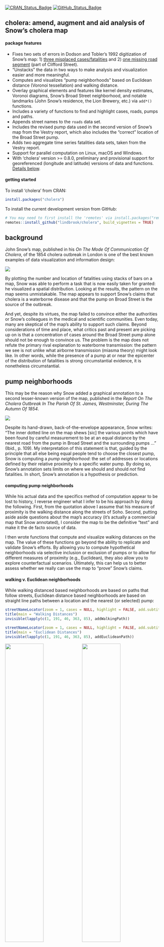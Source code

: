 
<!-- README.md is generated from README.Rmd. Please edit that file -->
[![CRAN\_Status\_Badge](http://www.r-pkg.org/badges/version/cholera)](https://cran.r-project.org/package=cholera)
[![GitHub\_Status\_Badge](https://img.shields.io/badge/GitHub-0.8.0.9179-red.svg)](https://github.com/lindbrook/cholera/blob/master/NEWS.md)
## cholera: amend, augment and aid analysis of Snow’s cholera map

#### package features

- Fixes two sets of errors in Dodson and Tobler’s 1992 digitization of
  Snow’s map: 1) [three misplaced
  cases/fatalities](https://github.com/lindbrook/cholera/blob/master/docs/notes/duplicate.missing.cases.notes.md)
  and 2) [one missing road
  segment](https://github.com/lindbrook/cholera/blob/master/docs/notes/clifford.md)
  (part of Clifford Street).
- “Unstacks” the data in two ways to make analysis and visualization
  easier and more meaningful.
- Computes and visualizes “pump neighborhoods” based on Euclidean
  distance (Voronoi tessellation) and walking distance.
- Overlay graphical elements and features like kernel density estimates,
  Voronoi diagrams, Snow’s Broad Street neighborhood, and notable
  landmarks (John Snow’s residence, the Lion Brewery, etc.) via `add*()`
  functions.
- Includes a variety of functions to find and highlight cases, roads,
  pumps and paths.
- Appends street names to the `roads` data set.
- Includes the revised pump data used in the second version of Snow’s
  map from the Vestry report, which also includes the “correct” location
  of the Broad Street pump.
- Adds two aggregate time series fatalities data sets, taken from the
  Vestry report.
- Support for parallel computation on Linux, macOS and Windows.
- With ‘cholera’ version \>= 0.8.0, preliminary and provisional support
  for georeferenced (longitude and latitude) versions of data and
  functions. [Details below](#longitude-and-latitude).

#### getting started

To install ‘cholera’ from CRAN:

``` r
install.packages("cholera")
```

To install the current development version from GitHub:

``` r
# You may need to first install the 'remotes' via install.packages("remotes").
remotes::install_github("lindbrook/cholera", build_vignettes = TRUE)
```

## background

John Snow’s map, published in his *On The Mode Of Communication Of
Cholera*, of the 1854 cholera outbreak in London is one of the best
known examples of data visualization and information design:

![](vignettes/msu-snows-mapB.jpg)

By plotting the number and location of fatalities using stacks of bars
on a map, Snow was able to perform a task that is now easily taken for
granted: he visualized a spatial distribution. Looking at the results,
the pattern on the map seems unmistakable. The map appears to support
Snow’s claims that cholera is a waterborne disease and that the pump on
Broad Street is the source of the outbreak.

And yet, despite its virtues, the map failed to convince either the
authorities or Snow’s colleagues in the medical and scientific
communities. Even today, many are skeptical of the map’s ability to
support such claims. Beyond considerations of time and place, what
critics past and present are picking up on is that a concentration of
cases around the Broad Street pump alone should not be enough to
convince us. The problem is the map does not refute the primary rival
explanation to waterborne transmission: the pattern we see is not unlike
what airborne transmission (miasma theory) might look like. In other
words, while the presence of a pump at or near the epicenter of the
distribution of fatalities is strong circumstantial evidence, it is
nonetheless circumstantial.

## pump neighborhoods

This may be the reason why Snow added a graphical annotation to a second
lesser-known version of the map, published in the *Report On The Cholera
Outbreak In The Parish Of St. James, Westminster, During The Autumn Of
1854*.

![](vignettes/fig12-6.png)

Despite its hand-drawn, back-of-the-envelope appearance, Snow writes:
“The inner dotted line on the map shews \[sic\] the various points which
have been found by careful measurement to be at an equal distance by the
nearest road from the pump in Broad Street and the surrounding pumps …”
(Ibid., p. 109). My interpretation of this statement is that, guided by
the principle that all else being equal people tend to choose the
closest pump, Snow is computing a *pump neighborhood*: the set of
addresses or locations defined by their relative proximity to a specific
water pump. By doing so, Snow’s annotation sets limits on where we
should and should *not* find fatalities. In short, Snow’s annotation is
a hypothesis or prediction.

#### computing pump neighborhoods

While his actual data and the specifics method of computation appear to
be lost to history, I reverse engineer what I infer to be his approach
by doing the following. First, from the quotation above I assume that
his measure of proximity is the walking distance along the streets of
Soho. Second, putting aside aside questions about the map’s accuracy
(it’s actually a commercial map that Snow annotated), I consider the map
to be the definitive “text” and make it the de facto source of data.

I then wrote functions that compute and visualize walking distances on
the map. The value of these functions go beyond the ability to replicate
and validate Snow’s efforts. By allowing you to compute hypothetical
neighborhoods via selective inclusion or exclusion of pumps or to allow
for different measures of proximity (e.g., Euclidean), they also allow
you to explore counterfactual scenarios. Ultimately, this can help us to
better assess whether we really can use the map to “prove” Snow’s
claims.

#### walking v. Euclidean neighborhoods

While walking distanced based neighborhoods are based on paths that
follow streets, Euclidean distance based neighborhoods are based on
straight line paths between a location and the nearest (or selected)
pump:

``` r
streetNameLocator(zoom = 1, cases = NULL, highlight = FALSE, add.subtitle = FALSE, add.title = FALSE)
title(main = "Walking Distances")
invisible(lapply(c(1, 191, 46, 363, 85), addWalkingPath))

streetNameLocator(zoom = 1, cases = NULL, highlight = FALSE, add.subtitle = FALSE, add.title = FALSE)
title(main = "Euclidean Distances")
invisible(lapply(c(1, 191, 46, 363, 85), addEuclideanPath))
```

<img src="man/figures/README-unnamed-chunk-4-1.png" width="50%" /><img src="man/figures/README-unnamed-chunk-4-2.png" width="50%" />

To build a neighborhood, we apply this algorithm to each location or
“address” with at least one observed fatality. This builds the
“observed” neighborhood:

``` r
plot(neighborhoodWalking())
plot(neighborhoodEuclidean())
```

<img src="man/figures/README-unnamed-chunk-5-1.png" width="50%" /><img src="man/figures/README-unnamed-chunk-5-2.png" width="50%" />

Ultimately, for testing purposes we want the “expected” neighborhoods.
For walking neighborhoods, I use the same approach but use simulated
data. Using `sp::spsample()` and `sp::Polygon()`, I place 20,000
regularly spaced points, which lie approximately 6 meters apart,
`unitMeter(dist(regular.cases[1:2, ]))`, across the face of the map and
then compute the shortest path to the nearest pump.

``` r
plot(neighborhoodWalking(case.set = "expected"), "area.polygons")
```

<img src="man/figures/README-unnamed-chunk-6-1.png" width="50%" />

For Euclidean distance based neighborhoods, we can use the same
simulated data and compute the as-the-crow-flies distance to the nearest
pump. Or, we can leverage a more computationally efficient approach,
Voronoi tessellation, which will produce the same neighborhoods.

``` r
plot(neighborhoodEuclidean(case.set = "expected"))
plot(neighborhoodVoronoi())
```

<img src="man/figures/README-unnamed-chunk-7-1.png" width="50%" /><img src="man/figures/README-unnamed-chunk-7-2.png" width="50%" />

#### exploring walking neighborhoods

To explore “observed” walking neighborhoods, use `neighborhoodWalking()`
with the `pump.select` argument:

``` r
plot(neighborhoodWalking(pump.select = 6:7))
plot(neighborhoodWalking(pump.select = -7))
```

<img src="man/figures/README-unnamed-chunk-8-1.png" width="50%" /><img src="man/figures/README-unnamed-chunk-8-2.png" width="50%" />

To explore “expected” walking neighborhoods, add the case.set =
“expected” argument:

``` r
plot(neighborhoodWalking(pump.select = 6:7, case.set = "expected"), type = "area.polygons")
plot(neighborhoodWalking(pump.select = -7, case.set = "expected"), type = "area.polygons")
```

<img src="man/figures/README-unnamed-chunk-9-1.png" width="50%" /><img src="man/figures/README-unnamed-chunk-9-2.png" width="50%" />

#### exploring Euclidean neighborhoods

To explore “observed” Euclidean neighborhoods, use
`neighborhoodEuclidean()` with the `pump.select` argument:

``` r
plot(neighborhoodEuclidean(pump.select = 6:7))
plot(neighborhoodEuclidean(pump.select = -7))
```

<img src="man/figures/README-unnamed-chunk-10-1.png" width="50%" /><img src="man/figures/README-unnamed-chunk-10-2.png" width="50%" />

To explore “expected” Euclidean neighborhoods, use
`neighborhoodVoronoi()` with the `pump.select` argument:

``` r
plot(neighborhoodVoronoi(pump.select = 6:7))
plot(neighborhoodVoronoi(pump.select = -7))
```

<img src="man/figures/README-unnamed-chunk-11-1.png" width="50%" /><img src="man/figures/README-unnamed-chunk-11-2.png" width="50%" />

#### parallelization

Parallelization is implemented using the ‘parallel’ package, which is
part of the base R distribution. Where applicable, parallelization is
enabled by default via `multi.core = TRUE` (you can also set or limit
the number of cores by passing an integer or by setting
`multi.core = FALSE`. Note that although some precautions are taken in
the R application, the developers of the ‘parallel’ package strongly
discourage against using parallelization within a GUI or embedded
environment. See `vignette("Parallelization")` for details. That said,
I’ve had few, if any, problems with using the package in parallel on
macOS with either the [R application](https://www.r-project.org/) or the
[RStudio IDE](https://posit.co/products/open-source/rstudio/).

#### longitude and latitude

[‘cholera’](https://cran.r-project.org/package=cholera) now has
preliminary, limited support for georeferenced (longitude and latitude)
versions of some data and functions. This support goes beyond a proof of
concept but is currently less than a complete re-implementation of the
package’s native (non-georeferenced) functionality. The georeferencing
was done manually using [QGIS](https://qgis.org/en/site/); specifically
its Georeferencer tool and its interface to
[OpenStreetMap](https://www.openstreetmap.org). The target coordinate
reference system (CRS) of these data is EPSG:4326. What makes this
effort preliminary is that the choice of ground control points,
transformation type (e.g., thin plate spine), and resampling method
(e.g., nearest neighbor) are still in flux. Thus, results and
coordinates may change in the future.

Six functions are available:

``` r
snowMap(latlong = TRUE)
```

<img src="man/figures/README-latlong-1.png" width="50%" />

``` r
plot(latlongWalkingPath())
plot(walkingPath())  # Dodson and Tobler native scale for comparison
```

<img src="man/figures/README-latlong_walking_path-1.png" width="50%" /><img src="man/figures/README-latlong_walking_path-2.png" width="50%" />

``` r
plot(latlongEuclideanPath())
plot(euclideanPath())  # Dodson and Tobler native scale for comparison
```

<img src="man/figures/README-latlong_euclidean_path-1.png" width="50%" /><img src="man/figures/README-latlong_euclidean_path-2.png" width="50%" />

``` r
plot(latlongNeighborhoodEuclidean())
```

<img src="man/figures/README-latlong_euclidean-1.png" width="50%" />

``` r
plot(latlongNeighborhoodVoronoi())
```

<img src="man/figures/README-latlong_voronoi-1.png" width="50%" />

``` r
plot(latlongNeighborhoodWalking())
```

<img src="man/figures/README-latlong_walking-1.png" width="50%" />

#### vignettes

The vignettes are available in the package as well as online at the
links below.

[Duplicate and Missing
Cases](https://github.com/lindbrook/cholera/blob/master/docs/vignettes/duplicate.missing.cases.md)
describes the two coding errors and the three misplaced cases that I
argue are present in Dodson and Tobler’s (1992) digitization of Snow’s
map.

[“Unstacking”
Bars](https://github.com/lindbrook/cholera/blob/master/docs/vignettes/unstacking.bars.md)
discusses the inferential and visual reasons to “unstack” bars. Then, it
describes the two “unstacked” data sets: one using “fatalities” and one
using “addresses” as the unit of observation.

[Roads](https://github.com/lindbrook/cholera/blob/master/docs/vignettes/roads.md)
covers issues related to roads. This includes discussion of how and why
I move pump \#5 from Queen Street (I) to Marlborough Mews, the overall
structure of the `roads` data set, “valid” road names, and my
back-of-the-envelope translation from the map’s nominal scale to meters
(and yards).

[voronoiPolygons(): Tiles, Triangles and
Polygons](https://github.com/lindbrook/cholera/blob/master/docs/vignettes/tiles.polygons.md)
focuses on the `voronoiPolygons()` function, which extracts the vertices
of triangles (Delaunay triangulation) and tiles (Dirichelet or Voronoi
tessellation) from `deldir::deldir()` for use with polygon() and other
functions.

[Kernel Density
Plot](https://github.com/lindbrook/cholera/blob/master/docs/vignettes/kernel.density.md)
discusses the the syntax of `addKernelDensity()`, which allows you to
define “populations” and subsets of pumps. This syntax is used in many
of the functions in ‘cholera’.

[Time
Series](https://github.com/lindbrook/cholera/blob/master/docs/vignettes/time.series.md)
discusses functions and data related to the aggregate time series
fatalities data and the questions surrounding the effect of the removal
of the handle from the Broad Street pump.

[Parallelization](https://github.com/lindbrook/cholera/blob/master/docs/vignettes/parallelization.md)
discusses the parallelization of selected functions and provides
benchmark timings.

#### lab notes

The lab notes, which are only available online, go into detail about
certain issues and topics discussed in the vignettes:

[note on duplicate and missing
cases](https://github.com/lindbrook/cholera/blob/master/docs/notes/duplicate.missing.cases.notes.md)
documents the specifics of how I fixed the two apparent coding errors
and three apparently misplaced case in Dodson and Tobler’s data.

[Clifford Street missing
segment](https://github.com/lindbrook/cholera/blob/master/docs/notes/clifford.md)
describes what I believe is far Western part (segment) of Clifford
Street is missing from Dodson and Tobler’s (1992) digitization of Snow’s
map.

[computing street
addresses](https://github.com/lindbrook/cholera/blob/master/docs/notes/unstacking.bars.notes.md)
discusses how I use orthogonal projection and hierarchical cluster
analysis to “unstack” bars and compute a stack’s “address”.

[Euclidean v. Voronoi
neighborhoods](https://github.com/lindbrook/cholera/blob/master/docs/notes/euclidean.voronoi.md)
discusses why there are separate functions, `neighborhoodEuclidean()`
and `neighborhoodVoronoi()`, for Euclidean distance based neighborhoods.

[points v.
polygons](https://github.com/lindbrook/cholera/blob/master/docs/notes/pump.neighborhoods.notes.md)
discusses the tradeoff between using points() and polygon() to plot
“expected” neighborhood using area plots and the computation of polygon
vertices.

[computing Voronoi diagrams with geographic
data](https://github.com/lindbrook/cholera/blob/master/docs/notes/latlongVoronoi.md)
describes the problems and a working solution for computing Voronoi
diagrams with data that use latitude and longitude.

[references](https://github.com/lindbrook/cholera/blob/master/docs/notes/references.md)
is an informal list of articles and books about cholera, John Snow and
the 1854 outbreak.
